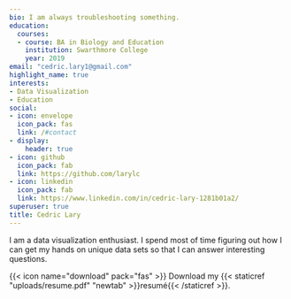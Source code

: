 ```yaml
---
bio: I am always troubleshooting something. 
education:
  courses:
  - course: BA in Biology and Education
    institution: Swarthmore College 
    year: 2019
email: "cedric.lary1@gmail.com"
highlight_name: true
interests:
- Data Visualization
- Education 
social:
- icon: envelope
  icon_pack: fas
  link: /#contact
- display:
    header: true
- icon: github
  icon_pack: fab
  link: https://github.com/larylc
- icon: linkedin
  icon_pack: fab
  link: https://www.linkedin.com/in/cedric-lary-1281b01a2/
superuser: true
title: Cedric Lary
---
```


I am a data visualization enthusiast. I spend most of time figuring out how I can get my hands on unique data sets so that I can answer interesting questions. 

{{< icon name="download" pack="fas" >}} Download my {{< staticref "uploads/resume.pdf" "newtab" >}}resumé{{< /staticref >}}.
